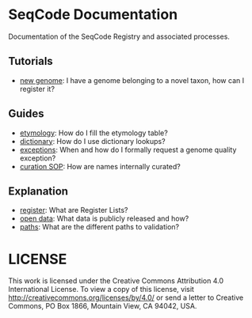 # SeqCode Documentation

Documentation of the SeqCode Registry and associated processes.

## Tutorials
- [new genome](tutorial/new_genome.md): I have a genome belonging to a novel
  taxon, how can I register it?

## Guides
- [etymology](guide/etymology.md): How do I fill the etymology table?
- [dictionary](guide/dictionary.md): How do I use dictionary lookups?
- [exceptions](guide/exceptions.md): When and how do I formally request a genome
  quality exception?
- [curation SOP](guide/curation.md): How are names internally curated?

## Explanation
- [register](explanation/register.md): What are Register Lists?
- [open data](explanation/open_data.md): What data is publicly released and how?
- [paths](explanation/paths.md): What are the different paths to validation?

# LICENSE

This work is licensed under the Creative Commons Attribution 4.0 International
License. To view a copy of this license, visit
http://creativecommons.org/licenses/by/4.0/ or send a letter to Creative
Commons, PO Box 1866, Mountain View, CA 94042, USA.

